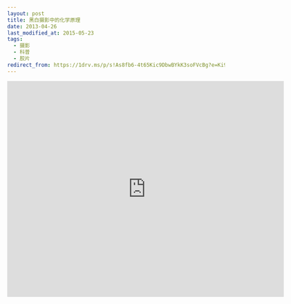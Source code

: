 ```yaml
---
layout: post
title: 黑白摄影中的化学原理
date: 2013-04-26
last_modified_at: 2015-05-23
tags:
  - 摄影
  - 科普
  - 胶片
redirect_from: https://1drv.ms/p/s!As8fb6-4t65Kic9DbwBYkK3soFVcBg?e=Ki9gGS
---
```

<iframe src="https://onedrive.live.com/embed?resid=4AAEB7B8AF6F1FCF%21157635&amp;authkey=%21ABPbMLeUlB1Gkbk&amp;em=2&amp;wdAr=1.3333333333333333&amp;wdEaaCheck=1" width="640px" height="500px" frameborder="0">这是嵌入 <a target="_blank" href="https://office.com">Microsoft Office</a> 演示文稿，由 <a target="_blank" href="https://office.com/webapps">Office</a> 提供支持。</iframe>